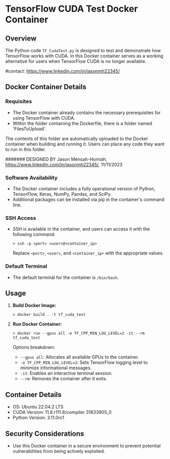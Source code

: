 # TensorFlow CUDA Test Docker Container

## Overview

The Python code `TF_CudaTest.py` is designed to test and demonstrate how TensorFlow works with CUDA. 
In this Docker container serves as a working alternative for users when TensorFlow CUDA is no longer available.

#contact: https://www.linkedin.com/in/jasonmh22345/

## Docker Container Details

### Requisites
- The Docker container already contains the necessary prerequisites for using TensorFlow with CUDA.
- Within the folder containing the Dockerfile, there is a folder named 'FilesToUpload'. 

The contents of this folder are automatically uploaded to the Docker container when building and running it. 
Users can place any code they want to run in this folder.


####### DESIGNED BY Jason Mensah-Homiah, https://www.linkedin.com/in/jasonmh22345/, 11/11/2023



### Software Availability
- The Docker container includes a fully operational version of Python, TensorFlow, Keras, NumPy, Pandas, and SciPy.
- Additional packages can be installed via pip in the container's command line.

### SSH Access
- SSH is available in the container, and users can access it with the following command:
  ```
  > ssh -p <port> <user>@<container_ip>
  ```
  Replace `<port>`, `<user>`, and `<container_ip>` with the appropriate values.

### Default Terminal
- The default terminal for the container is `/bin/bash`.

## Usage

1. **Build Docker Image:**
   ```
   > docker build . -t tf_cuda_test 
   ```

2. **Run Docker Container:**
   ```
   > docker run --gpus all -e TF_CPP_MIN_LOG_LEVEL=2 -it --rm tf_cuda_test
   ```
   Options breakdown:
   - `--gpus all`: Allocates all available GPUs to the container.
   - `-e TF_CPP_MIN_LOG_LEVEL=2`: Sets TensorFlow logging level to minimize informational messages.
   - `-it`: Enables an interactive terminal session.
   - `--rm`: Removes the container after it exits.

## Container Details

- OS: Ubuntu 22.04.2 LTS
- CUDA Version: 11.8.r111.8/compiler 31833905_0
- Python Version: 3.11.0rc1

## Security Considerations

- Use this Docker container in a secure environment to prevent potential vulnerabilities from being actively exploited.
